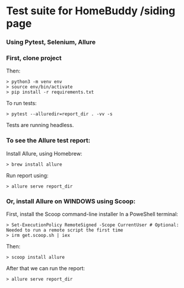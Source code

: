 # Test suite for HomeBuddy /siding page
### Using Pytest, Selenium, Allure

### First, clone project

Then:
```
> python3 -m venv env
> source env/bin/activate
> pip install -r requirements.txt
```

To run tests:
```
> pytest --alluredir=report_dir . -vv -s
```
Tests are running headless.

### To see the Allure test report:
Install Allure, using Homebrew:
```
> brew install allure 
```
Run report using:
```
> allure serve report_dir
```
### Or, install Allure on WINDOWS using Scoop:
First, install the Scoop command-line installer
In a PoweShell terminal:
```
> Set-ExecutionPolicy RemoteSigned -Scope CurrentUser # Optional: Needed to run a remote script the first time
> irm get.scoop.sh | iex
```
Then:
```
> scoop install allure
```
After that we can run the report:
```
> allure serve report_dir
```